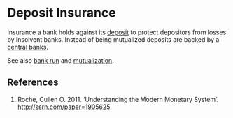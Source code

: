 # Deposit Insurance
Insurance a bank holds against its [deposit](deposit.md) to protect depositors from losses by insolvent banks. Instead of being mutualized deposits are backed by a [central banks](central-banks.md). 

See also [bank run](bank-run.md) and [mutualization](mutualization.md).

## References
1. Roche, Cullen O. 2011. ‘Understanding the Modern Monetary System’. http://ssrn.com/paper=1905625.